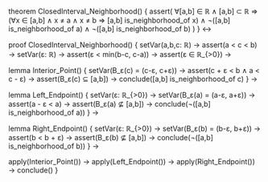 theorem ClosedInterval_Neighborhood() {
  assert(
    ∀[a,b] ∈ ℝ ∧ [a,b] ⊂ ℝ ⇒
    (∀x ∈ [a,b] ∧ x ≠ a ∧ x ≠ b ⇒ [a,b] is_neighborhood_of x) ∧
    ¬([a,b] is_neighborhood_of a) ∧ 
    ¬([a,b] is_neighborhood_of b)
  )
} ↔

proof ClosedInterval_Neighborhood() {
  setVar(a,b,c: ℝ) →
  assert(a < c < b) →
  setVar(ε: ℝ) →
  assert(ε < min(b-c, c-a)) →
  assert(ε ∈ ℝ_{>0}) →
  
  lemma Interior_Point() {
    setVar(B_ε(c) = (c-ε, c+ε)) →
    assert(c + ε < b ∧ a < c - ε) →
    assert(B_ε(c) ⊆ [a,b]) →
    conclude([a,b] is_neighborhood_of c)
  } →
  
  lemma Left_Endpoint() {
    setVar(ε: ℝ_{>0}) →
    setVar(B_ε(a) = (a-ε, a+ε)) →
    assert(a - ε < a) →
    assert(B_ε(a) ⊈ [a,b]) →
    conclude(¬([a,b] is_neighborhood_of a))
  } →
  
  lemma Right_Endpoint() {
    setVar(ε: ℝ_{>0}) →
    setVar(B_ε(b) = (b-ε, b+ε)) →
    assert(b < b + ε) →
    assert(B_ε(b) ⊈ [a,b]) →
    conclude(¬([a,b] is_neighborhood_of b))
  } →
  
  apply(Interior_Point()) →
  apply(Left_Endpoint()) →
  apply(Right_Endpoint()) →
  conclude()
}